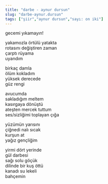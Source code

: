 ```yaml
---
title: "darbe - aynur dursun"
slug: "darbe-aynur.dursun"
tags: ["şiir","aynur dursun","sayı: on iki"]
---
```

gecemi yıkamayın!

yakamozla örtülü yatakta\
rotasını değiştiren zaman\
çarptı rüyama\
uyandım

birkaç damla\
ölüm kokladım\
yüksek derecede\
güz rengi

avucumda\
sakladığım meltem\
kasırgaya dönüştü\
ateşten mercek tuttum\
ses/sizliğimi toplayan çığa

yüzümün yarısını\
çiğnedi nalı sıcak\
kurşun at\
yağız gençliğim

yirmi dört yerinde\
gül darbesi\
sağı solu göçük\
dilinde bir kuş öttü\
kanadı su lekeli\
bahçemin
